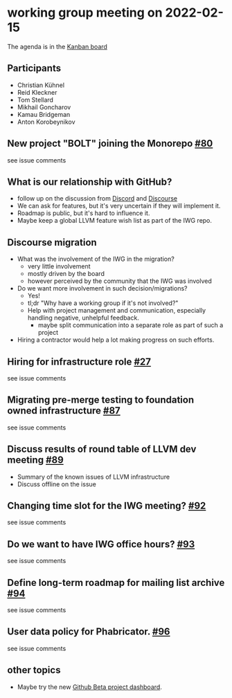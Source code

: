 # working group meeting on 2022-02-15

The agenda is in the [Kanban board](https://github.com/llvm/llvm-iwg/projects/1)

## Participants

* Christian Kühnel
* Reid Kleckner
* Tom Stellard
* Mikhail Goncharov
* Kamau Bridgeman
* Anton Korobeynikov

## New project "BOLT" joining the Monorepo [#80](https://github.com/llvm/llvm-iwg/issues/80)

see issue comments

## What is our relationship with GitHub?

* follow up on the discussion from
 [Discord](https://discord.com/channels/636084430946959380/642340762620657675)
 and [Discourse](https://discourse.llvm.org/t/migrated-bugzilla-content-and-header-names-angle-brackets/60089/)
* We can ask for features, but it's very uncertain if they will implement it.
* Roadmap is public, but it's hard to influence it.
* Maybe keep a global LLVM feature wish list as part of the IWG repo.

## Discourse migration

* What was the involvement of the IWG in the migration?
  * very little involvement
  * mostly driven by the board
  * however perceived by the community that the IWG was involved
* Do we want more involvement in such decision/migrations?
  * Yes!
  * tl;dr "Why have a working group if it's not involved?"
  * Help with project management and communication, especially handling negative, unhelpful feedback.
    * maybe split communication into a separate role as part of such a project
* Hiring a contractor would help a lot making progress on such efforts.

## Hiring for infrastructure role [#27](https://github.com/llvm/llvm-iwg/issues/27)

see issue comments

## Migrating pre-merge testing to foundation owned infrastructure [#87](https://github.com/llvm/llvm-iwg/issues/87)

see issue comments

## Discuss results of round table of LLVM dev meeting [#89](https://github.com/llvm/llvm-iwg/issues/89)

* Summary of the known issues of LLVM infrastructure
* Discuss offline on the issue

## Changing time slot for the IWG meeting? [#92](https://github.com/llvm/llvm-iwg/issues/92)

see issue comments

## Do we want to have IWG office hours? [#93](https://github.com/llvm/llvm-iwg/issues/93)

see issue comments

## Define long-term roadmap for mailing list archive [#94](https://github.com/llvm/llvm-iwg/issues/94)

see issue comments

## User data policy for Phabricator. [#96](https://github.com/llvm/llvm-iwg/issues/96)

see issue comments

## other topics

* Maybe try the new 
  [Github Beta project dashboard](https://docs.github.com/en/issues/trying-out-the-new-projects-experience).
